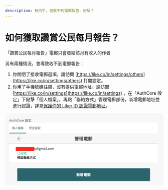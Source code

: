 ```yaml
---
description: 有拍手，但收不到電郵報告，何解？
---
```


# 如何獲取讚賞公民每月報告？

「讚賞公民每月報告」電郵只會發給該月有收入的作者

另有兩種情況，會導致收不到電郵報告：

1. 你關閉了接收電郵選項。請訪問 [https://like.co/in/settings/others](https://like.co/in/settings/others) 打開設定。
2. 你用了手機號碼註冊，沒有提供電郵地址。請訪問 [https://like.co/in/settings](https://like.co/in/settings) ，在「AuthCore 設定」下點擊「個人檔案」，再點「聯絡方式」管理電郵部份，新增電郵地址並進行認證，詳見[保護你的 Liker ID 認證電郵地址](https://docs.like.co/v/zh/user-guide/liker-id/verifying-email-address#ren-zheng-dian-you-di-zhi)。

![](../../.gitbook/assets/monthly-report-email-setting.png)

